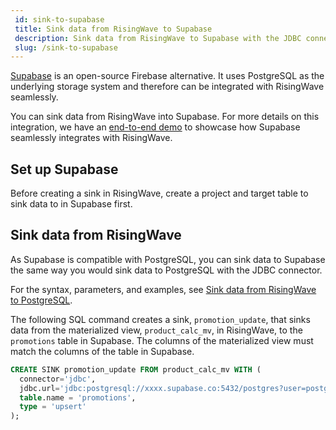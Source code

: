 ```yaml
---
 id: sink-to-supabase
 title: Sink data from RisingWave to Supabase
 description: Sink data from RisingWave to Supabase with the JDBC connector.
 slug: /sink-to-supabase
---
```

<head>
  <link rel="canonical" href="https://docs.risingwave.com/docs/current/sink-to-supabase/" />
</head>

[Supabase](https://supabase.com) is an open-source Firebase alternative. It uses PostgreSQL as the underlying storage system and therefore can be integrated with RisingWave seamlessly.

You can sink data from RisingWave into Supabase. For more details on this integration, we have an [end-to-end demo](https://www.risingwave.com/blog/unleash-the-true-power-of-supabase-realtime-with-risingwave/) to showcase how Supabase seamlessly integrates with RisingWave.

## Set up Supabase 

Before creating a sink in RisingWave, create a project and target table to sink data to in Supabase first. 

## Sink data from RisingWave

As Supabase is compatible with PostgreSQL, you can sink data to Supabase the same way you would sink data to PostgreSQL with the JDBC connector. 

For the syntax, parameters, and examples, see [Sink data from RisingWave to PostgreSQL](/guides/sink-to-postgres.md).

The following SQL command creates a sink, `promotion_update`, that sinks data from the materialized view, `product_calc_mv`, in RisingWave, to the `promotions` table in Supabase. The columns of the materialized view must match the columns of the table in Supabase.

```sql
CREATE SINK promotion_update FROM product_calc_mv WITH (
  connector='jdbc',
  jdbc.url='jdbc:postgresql://xxxx.supabase.co:5432/postgres?user=postgres&password=xxx',
  table.name = 'promotions',
  type = 'upsert'
);
```